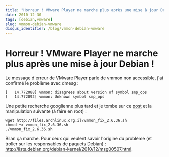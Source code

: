 ```yaml
---
title: "Horreur ! VMware Player ne marche plus après une mise à jour Debian !"
date: 2010-12-30
tags: [debian,vmware]
slug: vmmon-debian-vmware
disqus_identifier: /blog/vmmon-debian-vmware
---
```

# Horreur ! VMware Player ne marche plus après une mise à jour Debian !

Le message d'erreur de VMware Player parle de vmmon non accessible, j'ai confirmé le problème avec dmesg :

```
[   14.772088] vmmon: disagrees about version of symbol smp_ops
[   14.772092] vmmon: Unknown symbol smp_ops
```

Une petite recherche googlienne plus tard et je tombe sur ce [post](http://valiev.blogspot.com/2010_12_01_archive.html) et la manipulation suivante (à faire en root) :

```
wget http://files.archlinux.org.il/vmmon_fix_2.6.36.sh
chmod +x vmmon_fix_2.6.36.sh
./vmmon_fix_2.6.36.sh
```

Bilan ça marche. Pour ceux qui veulent savoir l'origine du problème (et troller sur les responsables de paquets Debian) : http://lists.debian.org/debian-kernel/2010/12/msg00507.html.





